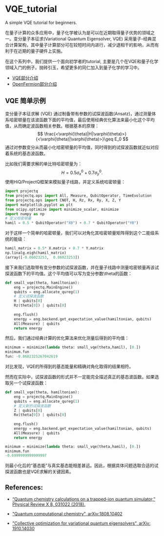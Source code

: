 # VQE_tutorial
A simple VQE tutorial for beginners.

在量子计算的众多应用中，量子化学被认为是可以在近期取得量子优势的领域之一。变分量子本征求(Variational Quantum Eigensolver, VQE) 采用量子-经典混合计算架构，其中量子计算部分可在较短时间内进行，减少退相干的影响，从而有利于在近期的量子硬件上实施。

在这个系列中，我们提供一个面向初学者的tutorial, 主要是几个在VQE和量子化学领域入门的例子。抛砖引玉，希望更多的同仁加入到量子化学的学习中。

* [VQE部分介绍](https://github.com/QuContractor/VQE_tutorial/blob/master/VQE_tutorial_1.ipynb)
* [OpenFermion部分介绍](https://github.com/QuContractor/VQE_tutorial/blob/master/OpenFermion_tutorial.ipynb)

## VQE 简单示例

变分量子本征求解 (VQE) 通过制备带有参数的试探波函数(Ansatz)，通过测量体系哈密顿量在该波函数下面的平均值，最后使用经典优化算法来最小化这个平均值，从而确定波函数相关参数。根据基本的原理：
$$
\frac{<\varphi(\theta)|H|\varphi(\theta)>}{<\varphi(\theta)|\varphi(\theta)>}\geq E_0
$$
通过对参数变分从而最小化哈密顿量的平均值，同时得到的试探波函数就近似对应着系统的基态波函数。

比如我们需要求解的单比特哈密顿量为：
$$
H = 0.5\sigma^0_x + 0.7\sigma_y^0.
$$
使用HiQ/ProjectQ框架来模拟量子线路，并定义系统哈密顿量：

```python
import projectq
from projectq.ops import All, Measure, QubitOperator, TimeEvolution
from projectq.ops import CNOT, H, Rz, Rx, Ry, X, Z, Y
import matplotlib.pyplot as plt
from scipy.optimize import minimize_scalar, minimize
import numpy as np
# 定义哈密顿量
hamil = 0.5 * QubitOperator("X0") + 0.7 * QubitOperator("Y0")
```

对于这样一个简单的哈密顿量，我们可以对角化其哈密顿量矩阵得到这个二能级系统的能级：

```python
hamil_matrix = 0.5* X.matrix + 0.7 * Y.matrix
np.linalg.eigh(hamil_matrix)
(array([-0.86023253,  0.86023253])
```

接下来我们选取带有变分参数的试探波函数，并在量子线路中测量哈密顿量再该试探波函数下的平均值。这个平均值可以写为变分参数\theta的函数：

```python
def small_vqe(theta, hamiltonian):
    eng = projectq.MainEngine()
    qubits = eng.allocate_qureg(1)
	# 定义试探波函数
    H | qubits[0]
    Rz(theta[0]) | qubits[0]
    
    eng.flush()
    energy = eng.backend.get_expectation_value(hamiltonian, qubits)
    All(Measure) | qubits
    return energy
```

然后，我们通过经典计算的优化算法来优化测量后得到的平均值：

```python
minimum = minimize(lambda theta: small_vqe(theta,hamil), [0.])
minimum.fun
fun: -0.8602325267042619
```

对比发现，VQE的所得到的基态能量和精确对角化取得的结果相符。

然而在实际中，试探波函数的形式并不一定能完全描述真正的基态波函数。如果选取另一个试探波函数：

```python
def small_vqe(theta, hamiltonian):
    eng = projectq.MainEngine()
    qubits = eng.allocate_qureg(1)
	# 定义新的试探波函数
    Z | qubits[0]
    Rx(theta[0]) | qubits[0]
    
    eng.flush()
    energy = eng.backend.get_expectation_value(hamiltonian, qubits)
    All(Measure) | qubits
    return energy
```

```python
minimum = minimize(lambda theta: small_vqe(theta,hamil), [0.])
minimum.fun
-0.6999999999999997
```

则最小化后的“基态能”与真实基态能相差甚远。因此，根据具体问题选取合适的试探波函数也是VQE求解的关键因素。

## References:

* [“Quantum chemistry calculations on a trapped-ion quantum simulator,” Physical Review X 8, 031022 (2018).](http://dx.doi.org/10.1103/PhysRevX.8.031022)

* ["Quantum computational chemistry", arXiv:1808.10402](https://arxiv.org/abs/1808.10402)

* ["Collective optimization for variational quantum eigensolvers", arXiv: 1910.14030](https://arxiv.org/abs/1910.14030)
